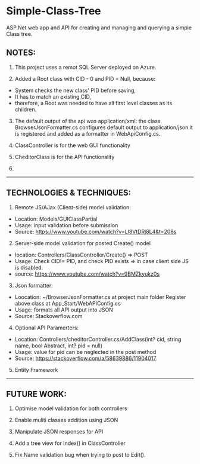 # Simple-Class-Tree
ASP.Net web app and API for creating and managing and querying a simple Class tree.

NOTES:
----------------------------

1. This project uses a remot SQL Server deployed on Azure.

2. Added a Root class with CID - 0 and PID = Null, because:
  - System checks the new class' PID before saving,
  - It has to match an existing CID,
  - therefore, a Root was needed to have all first level classes as its children.

3. The default output of the api was application/xml:
    the class BrowserJsonFormatter.cs configures default output to application/json
	it is registered and added as a formatter in WebApiConfig.cs.

4. ClassController is for the web GUI functionality

5. CheditorClass is for the API functionality

6. 



***********************************************************
TECHNOLOGIES & TECHNIQUES:
----------------------------
1. Remote JS/AJax (Client-side) model validation:
  - Location:	Models/GUIClassPartial
  - Usage:		input validation before submission
  - Source:		https://www.youtube.com/watch?v=Ll8VtDRj8L4&t=208s

2. Server-side model validation for posted Create() model
  - location:	Controllers/ClassController/Create() => POST
  - Usage:		Check CID!= PID, and check PID exists => in case client side JS is disabled.
  - source:		https://www.youtube.com/watch?v=9BMZkyukz0s

3. Json formatter:
  - Loocation:	~/BrowserJsonFormatter.cs at project main folder
				Register above class at App_Start/WebAPIConfig.cs
  - Usage:		formats all API output into JSON
  - Source:		Stackoverflow.com

4. Optional API Paramerters:
  - Location:	Controllers/cheditorController.cs/AddClass(int? cid, string name, bool Abstract, int? pid = null)
  - Usage:		value for pid can be neglected in the post method
  - Source:		https://stackoverflow.com/a/58639886/11904017

5. Entity Framework



***********************************************************
FUTURE WORK:
----------------------------

1. Optimise model validation for both controllers

2. Enable muliti classes addition using JSON

3. Manipulate JSON responses for API

4. Add a tree view for Index() in ClassController

5. Fix Name validation bug when trying to post to Edit().
